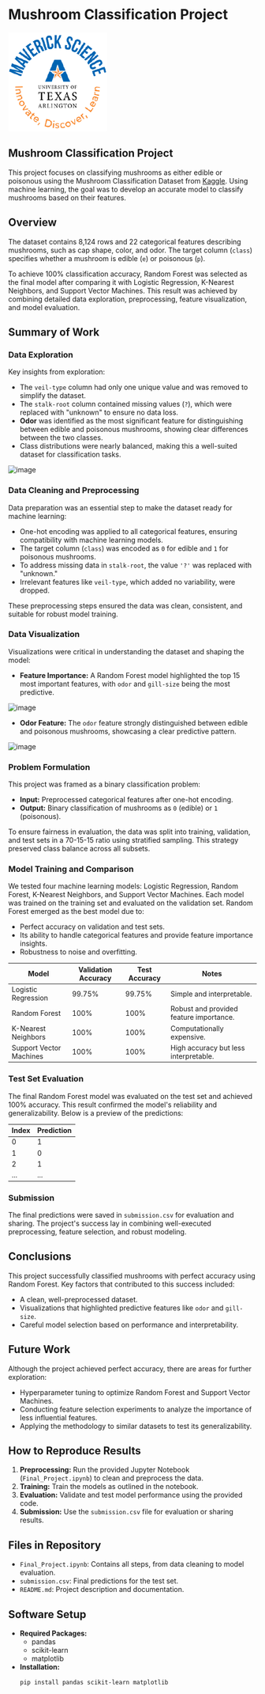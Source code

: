 # Mushroom Classification Project

![](UTA-DataScience-Logo.png)

## Mushroom Classification Project

This project focuses on classifying mushrooms as either edible or poisonous using the Mushroom Classification Dataset from [Kaggle](https://www.kaggle.com/datasets/uciml/mushroom-classification). Using machine learning, the goal was to develop an accurate model to classify mushrooms based on their features.

## Overview

The dataset contains 8,124 rows and 22 categorical features describing mushrooms, such as cap shape, color, and odor. The target column (`class`) specifies whether a mushroom is edible (`e`) or poisonous (`p`).

To achieve 100% classification accuracy, Random Forest was selected as the final model after comparing it with Logistic Regression, K-Nearest Neighbors, and Support Vector Machines. This result was achieved by combining detailed data exploration, preprocessing, feature visualization, and model evaluation.

## Summary of Work

### Data Exploration

Key insights from exploration:
- The `veil-type` column had only one unique value and was removed to simplify the dataset.
- The `stalk-root` column contained missing values (`?`), which were replaced with "unknown" to ensure no data loss.
- **Odor** was identified as the most significant feature for distinguishing between edible and poisonous mushrooms, showing clear differences between the two classes.
- Class distributions were nearly balanced, making this a well-suited dataset for classification tasks.

![image](https://github.com/user-attachments/assets/e3491a74-2994-4970-b0c7-1a82df902d59)

### Data Cleaning and Preprocessing

Data preparation was an essential step to make the dataset ready for machine learning:
- One-hot encoding was applied to all categorical features, ensuring compatibility with machine learning models.
- The target column (`class`) was encoded as `0` for edible and `1` for poisonous mushrooms.
- To address missing data in `stalk-root`, the value `'?'` was replaced with "unknown."
- Irrelevant features like `veil-type`, which added no variability, were dropped.

These preprocessing steps ensured the data was clean, consistent, and suitable for robust model training.

### Data Visualization

Visualizations were critical in understanding the dataset and shaping the model:
- **Feature Importance:** A Random Forest model highlighted the top 15 most important features, with `odor` and `gill-size` being the most predictive.

![image](https://github.com/user-attachments/assets/f8825499-6ed6-4e06-8bc7-d8a1ff673625)

- **Odor Feature:** The `odor` feature strongly distinguished between edible and poisonous mushrooms, showcasing a clear predictive pattern.

![image](https://github.com/user-attachments/assets/bd7b8984-0ff0-4c27-bb04-14d6111baf24)

### Problem Formulation

This project was framed as a binary classification problem:
- **Input:** Preprocessed categorical features after one-hot encoding.
- **Output:** Binary classification of mushrooms as `0` (edible) or `1` (poisonous).

To ensure fairness in evaluation, the data was split into training, validation, and test sets in a 70-15-15 ratio using stratified sampling. This strategy preserved class balance across all subsets.

### Model Training and Comparison

We tested four machine learning models: Logistic Regression, Random Forest, K-Nearest Neighbors, and Support Vector Machines. Each model was trained on the training set and evaluated on the validation set. Random Forest emerged as the best model due to:
- Perfect accuracy on validation and test sets.
- Its ability to handle categorical features and provide feature importance insights.
- Robustness to noise and overfitting.

| Model                  | Validation Accuracy | Test Accuracy | Notes                                   |
|------------------------|---------------------|---------------|-----------------------------------------|
| Logistic Regression    | 99.75%             | 99.75%        | Simple and interpretable.               |
| Random Forest          | 100%               | 100%          | Robust and provided feature importance. |
| K-Nearest Neighbors    | 100%               | 100%          | Computationally expensive.              |
| Support Vector Machines| 100%               | 100%          | High accuracy but less interpretable.   |

### Test Set Evaluation

The final Random Forest model was evaluated on the test set and achieved 100% accuracy. This result confirmed the model's reliability and generalizability. Below is a preview of the predictions:

| Index | Prediction |
|-------|------------|
| 0     | 1          |
| 1     | 0          |
| 2     | 1          |
| ...   | ...        |

### Submission

The final predictions were saved in `submission.csv` for evaluation and sharing. The project's success lay in combining well-executed preprocessing, feature selection, and robust modeling.

## Conclusions

This project successfully classified mushrooms with perfect accuracy using Random Forest. Key factors that contributed to this success included:
- A clean, well-preprocessed dataset.
- Visualizations that highlighted predictive features like `odor` and `gill-size`.
- Careful model selection based on performance and interpretability.

## Future Work

Although the project achieved perfect accuracy, there are areas for further exploration:
- Hyperparameter tuning to optimize Random Forest and Support Vector Machines.
- Conducting feature selection experiments to analyze the importance of less influential features.
- Applying the methodology to similar datasets to test its generalizability.

## How to Reproduce Results

1. **Preprocessing:** Run the provided Jupyter Notebook (`Final_Project.ipynb`) to clean and preprocess the data.
2. **Training:** Train the models as outlined in the notebook.
3. **Evaluation:** Validate and test model performance using the provided code.
4. **Submission:** Use the `submission.csv` file for evaluation or sharing results.

## Files in Repository

- `Final_Project.ipynb`: Contains all steps, from data cleaning to model evaluation.
- `submission.csv`: Final predictions for the test set.
- `README.md`: Project description and documentation.

## Software Setup

- **Required Packages:**
  - pandas
  - scikit-learn
  - matplotlib
- **Installation:**
  ```bash
  pip install pandas scikit-learn matplotlib
